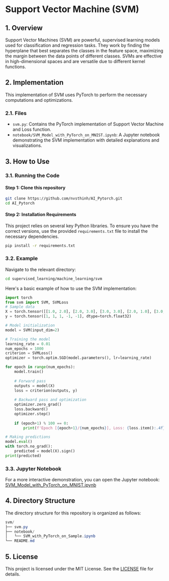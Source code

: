 # Support Vector Machine (SVM)

## 1. Overview
Support Vector Machines (SVM) are powerful, supervised learning models used for classification and regression tasks. They work by finding the hyperplane that best separates the classes in the feature space, maximizing the margin between the data points of different classes. SVMs are effective in high-dimensional spaces and are versatile due to different kernel functions.

## 2. Implementation
This implementation of SVM uses PyTorch to perform the necessary computations and optimizations.

### 2.1. Files
- `svm.py`: Contains the PyTorch implementation of Support Vector Machine and Loss function.
- `notebook/SVM_Model_with_PyTorch_on_MNIST.ipynb`: A Jupyter notebook demonstrating the SVM implementation with detailed explanations and visualizations.

## 3. How to Use

### 3.1. Running the Code
#### Step 1: Clone this repository
```bash
git clone https://github.com/nvsthinh/AI_Pytorch.git
cd AI_Pytorch
```

#### Step 2: Installation Requirements
This project relies on several key Python libraries. To ensure you have the correct versions, use the provided `requirements.txt` file to install the necessary dependencies.
```bash
pip install -r requirements.txt
```

### 3.2. Example
Navigate to the relevant directory:
```bash
cd supervised_learning/machine_learning/svm
```

Here's a basic example of how to use the SVM implementation:
```python
import torch
from svm import SVM, SVMLoss
# Sample data
X = torch.tensor([[1.0, 2.0], [2.0, 3.0], [3.0, 3.0], [2.0, 1.0], [3.0, 2.0]])
y = torch.tensor([1, 1, 1, -1, -1], dtype=torch.float32)

# Model initialization
model = SVM(input_dim=2)

# Training the model
learning_rate = 0.01
num_epochs = 1000
criterion = SVMLoss()
optimizer = torch.optim.SGD(model.parameters(), lr=learning_rate)

for epoch in range(num_epochs):
    model.train()
    
    # Forward pass
    outputs = model(X)
    loss = criterion(outputs, y)
    
    # Backward pass and optimization
    optimizer.zero_grad()
    loss.backward()
    optimizer.step()
    
    if (epoch+1) % 100 == 0:
        print(f'Epoch [{epoch+1}/{num_epochs}], Loss: {loss.item():.4f}')

# Making predictions
model.eval()
with torch.no_grad():
    predicted = model(X).sign()
print(predicted)
```

### 3.3. Jupyter Notebook
For a more interactive demonstration, you can open the Jupyter notebook: [SVM_Model_with_PyTorch_on_MNIST.ipynb](https://github.com/nvsthinh/AI_Pytorch/blob/main/supervised_learning/machine_learning/svm/notebook/SVM_Model_with_PyTorch_on_MNIST.ipynb)

## 4. Directory Structure
The directory structure for this repository is organized as follows:
```csharp
svm/
├── svm.py
├── notebook/
│   └── SVM_with_PyTorch_on_Sample.ipynb
└── README.md
```
## 5. License
This project is licensed under the MIT License. See the [LICENSE](https://github.com/nvsthinh/AI_Pytorch/blob/main/LICENSE) file for details.
